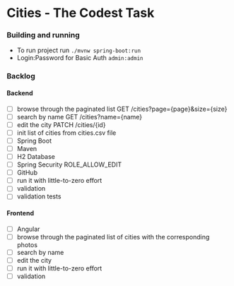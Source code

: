 # Cities - The Codest Task

### Building and running

* To run project run `./mvnw spring-boot:run`
* Login:Password for Basic Auth `admin:admin`

### Backlog

#### Backend
- [ ] browse through the paginated list GET /cities?page={page}&size={size}
- [ ] search by name GET /cities?name={name}
- [ ] edit the city PATCH /cities/{id}
- [ ] init list of cities from cities.csv file
- [ ] Spring Boot
- [ ] Maven
- [ ] H2 Database
- [ ] Spring Security ROLE_ALLOW_EDIT
- [ ] GitHub
- [ ] run it with little-to-zero effort
- [ ] validation
- [ ] validation tests

#### Frontend
- [ ] Angular
- [ ] browse through the paginated list of cities with the corresponding photos
- [ ] search by name
- [ ] edit the city
- [ ] run it with little-to-zero effort
- [ ] validation